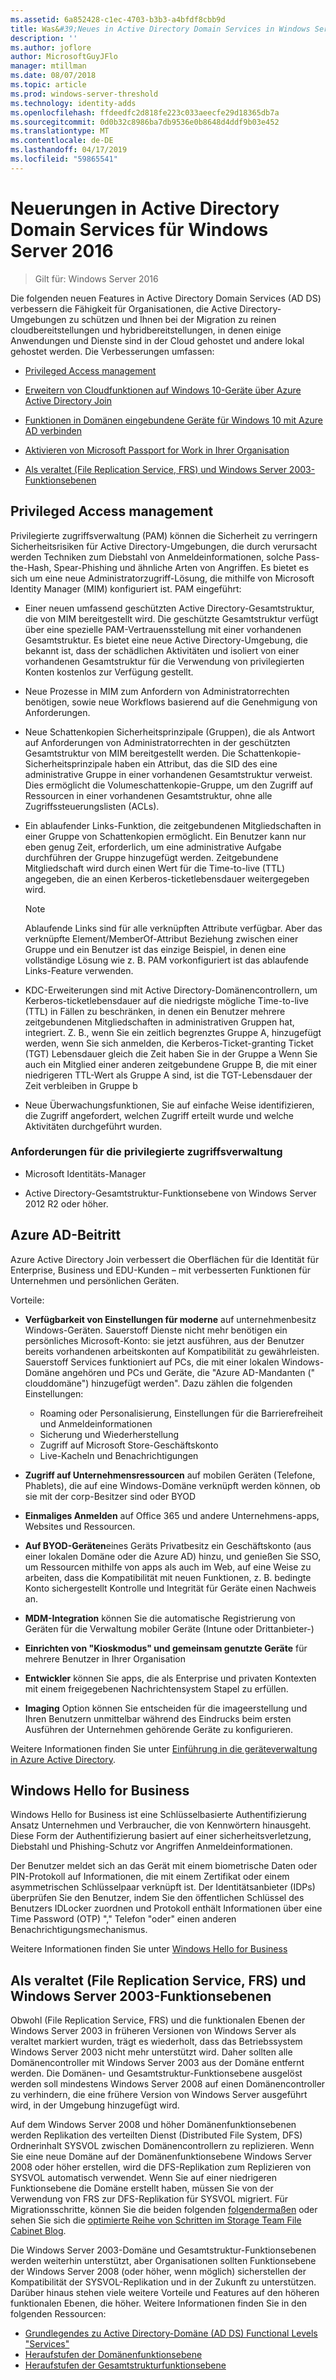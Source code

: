 ```yaml
---
ms.assetid: 6a852428-c1ec-4703-b3b3-a4bfdf8cbb9d
title: Was&#39;Neues in Active Directory Domain Services in Windows Server 2016
description: ''
ms.author: joflore
author: MicrosoftGuyJFlo
manager: mtillman
ms.date: 08/07/2018
ms.topic: article
ms.prod: windows-server-threshold
ms.technology: identity-adds
ms.openlocfilehash: ffdeedfc2d818fe223c033aeecfe29d18365db7a
ms.sourcegitcommit: 0d0b32c8986ba7db9536e0b8648d4ddf9b03e452
ms.translationtype: MT
ms.contentlocale: de-DE
ms.lasthandoff: 04/17/2019
ms.locfileid: "59865541"
---
```

# <a name="whats-new-in-active-directory-domain-services-for-windows-server-2016"></a>Neuerungen in Active Directory Domain Services für Windows Server 2016

>Gilt für: Windows Server 2016

Die folgenden neuen Features in Active Directory Domain Services (AD DS) verbessern die Fähigkeit für Organisationen, die Active Directory-Umgebungen zu schützen und Ihnen bei der Migration zu reinen cloudbereitstellungen und hybridbereitstellungen, in denen einige Anwendungen und Dienste sind in der Cloud gehostet und andere lokal gehostet werden. Die Verbesserungen umfassen:  
  
- [Privileged Access management](https://docs.microsoft.com/microsoft-identity-manager/pam/privileged-identity-management-for-active-directory-domain-services)  
  
- [Erweitern von Cloudfunktionen auf Windows 10-Geräte über Azure Active Directory Join](https://azure.microsoft.com/documentation/articles/active-directory-azureadjoin-overview/)
  
- [Funktionen in Domänen eingebundene Geräte für Windows 10 mit Azure AD verbinden](https://azure.microsoft.com/documentation/articles/active-directory-azureadjoin-devices-group-policy/)
  
- [Aktivieren von Microsoft Passport for Work in Ihrer Organisation](https://azure.microsoft.com/documentation/articles/active-directory-azureadjoin-passport-deployment/)
  
- [Als veraltet (File Replication Service, FRS) und Windows Server 2003-Funktionsebenen](ad-ds/active-directory-functional-levels.md)  
  
## <a name="privileged-access-management"></a>Privileged Access management

Privilegierte zugriffsverwaltung (PAM) können die Sicherheit zu verringern Sicherheitsrisiken für Active Directory-Umgebungen, die durch verursacht werden Techniken zum Diebstahl von Anmeldeinformationen, solche Pass-the-Hash, Spear-Phishing und ähnliche Arten von Angriffen. Es bietet es sich um eine neue Administratorzugriff-Lösung, die mithilfe von Microsoft Identity Manager (MIM) konfiguriert ist. PAM eingeführt:  
  
- Einer neuen umfassend geschützten Active Directory-Gesamtstruktur, die von MIM bereitgestellt wird. Die geschützte Gesamtstruktur verfügt über eine spezielle PAM-Vertrauensstellung mit einer vorhandenen Gesamtstruktur. Es bietet eine neue Active Directory-Umgebung, die bekannt ist, dass der schädlichen Aktivitäten und isoliert von einer vorhandenen Gesamtstruktur für die Verwendung von privilegierten Konten kostenlos zur Verfügung gestellt.  
  
- Neue Prozesse in MIM zum Anfordern von Administratorrechten benötigen, sowie neue Workflows basierend auf die Genehmigung von Anforderungen.  
  
- Neue Schattenkopien Sicherheitsprinzipale (Gruppen), die als Antwort auf Anforderungen von Administratorrechten in der geschützten Gesamtstruktur von MIM bereitgestellt werden. Die Schattenkopie-Sicherheitsprinzipale haben ein Attribut, das die SID des eine administrative Gruppe in einer vorhandenen Gesamtstruktur verweist. Dies ermöglicht die Volumeschattenkopie-Gruppe, um den Zugriff auf Ressourcen in einer vorhandenen Gesamtstruktur, ohne alle Zugriffssteuerungslisten (ACLs).  
  
- Ein ablaufender Links-Funktion, die zeitgebundenen Mitgliedschaften in einer Gruppe von Schattenkopien ermöglicht. Ein Benutzer kann nur eben genug Zeit, erforderlich, um eine administrative Aufgabe durchführen der Gruppe hinzugefügt werden. Zeitgebundene Mitgliedschaft wird durch einen Wert für die Time-to-live (TTL) angegeben, die an einen Kerberos-ticketlebensdauer weitergegeben wird.  
  
    > [!NOTE]  
    > Ablaufende Links sind für alle verknüpften Attribute verfügbar. Aber das verknüpfte Element/MemberOf-Attribut Beziehung zwischen einer Gruppe und ein Benutzer ist das einzige Beispiel, in denen eine vollständige Lösung wie z. B. PAM vorkonfiguriert ist das ablaufende Links-Feature verwenden.  
  
- KDC-Erweiterungen sind mit Active Directory-Domänencontrollern, um Kerberos-ticketlebensdauer auf die niedrigste mögliche Time-to-live (TTL) in Fällen zu beschränken, in denen ein Benutzer mehrere zeitgebundenen Mitgliedschaften in administrativen Gruppen hat, integriert. Z. B., wenn Sie ein zeitlich begrenztes Gruppe A, hinzugefügt werden, wenn Sie sich anmelden, die Kerberos-Ticket-granting Ticket (TGT) Lebensdauer gleich die Zeit haben Sie in der Gruppe a Wenn Sie auch ein Mitglied einer anderen zeitgebundene Gruppe B, die mit einer niedrigeren TTL-Wert als Gruppe A sind, ist die TGT-Lebensdauer der Zeit verbleiben in Gruppe b  
  
- Neue Überwachungsfunktionen, Sie auf einfache Weise identifizieren, die Zugriff angefordert, welchen Zugriff erteilt wurde und welche Aktivitäten durchgeführt wurden.  

### <a name="requirements-for-privileged-access-management"></a>Anforderungen für die privilegierte zugriffsverwaltung
  
- Microsoft Identitäts-Manager  
  
- Active Directory-Gesamtstruktur-Funktionsebene von Windows Server 2012 R2 oder höher.  
  
## <a name="azure-ad-join"></a>Azure AD-Beitritt

Azure Active Directory Join verbessert die Oberflächen für die Identität für Enterprise, Business und EDU-Kunden – mit verbesserten Funktionen für Unternehmen und persönlichen Geräten.  
  
Vorteile:  
  
- **Verfügbarkeit von Einstellungen für moderne** auf unternehmenbesitz Windows-Geräten. Sauerstoff Dienste nicht mehr benötigen ein persönliches Microsoft-Konto: sie jetzt ausführen, aus der Benutzer bereits vorhandenen arbeitskonten auf Kompatibilität zu gewährleisten. Sauerstoff Services funktioniert auf PCs, die mit einer lokalen Windows-Domäne angehören und PCs und Geräte, die "Azure AD-Mandanten (" clouddomäne") hinzugefügt werden". Dazu zählen die folgenden Einstellungen:  

   - Roaming oder Personalisierung, Einstellungen für die Barrierefreiheit und Anmeldeinformationen  
   - Sicherung und Wiederherstellung  
   - Zugriff auf Microsoft Store-Geschäftskonto  
   - Live-Kacheln und Benachrichtigungen  
  
- **Zugriff auf Unternehmensressourcen** auf mobilen Geräten (Telefone, Phablets), die auf eine Windows-Domäne verknüpft werden können, ob sie mit der corp-Besitzer sind oder BYOD  
- **Einmaliges Anmelden** auf Office 365 und andere Unternehmens-apps, Websites und Ressourcen.  
- **Auf BYOD-Geräten**eines Geräts Privatbesitz ein Geschäftskonto (aus einer lokalen Domäne oder die Azure AD) hinzu, und genießen Sie SSO, um Ressourcen mithilfe von apps als auch im Web, auf eine Weise zu arbeiten, dass die Kompatibilität mit neuen Funktionen, z. B. bedingte Konto sichergestellt Kontrolle und Integrität für Geräte einen Nachweis an.  
- **MDM-Integration** können Sie die automatische Registrierung von Geräten für die Verwaltung mobiler Geräte (Intune oder Drittanbieter-)  
- **Einrichten von "Kioskmodus" und gemeinsam genutzte Geräte** für mehrere Benutzer in Ihrer Organisation  
- **Entwickler** können Sie apps, die als Enterprise und privaten Kontexten mit einem freigegebenen Nachrichtensystem Stapel zu erfüllen.  
- **Imaging** Option können Sie entscheiden für die imageerstellung und Ihren Benutzern unmittelbar während des Eindrucks beim ersten Ausführen der Unternehmen gehörende Geräte zu konfigurieren.  
  
Weitere Informationen finden Sie unter [Einführung in die geräteverwaltung in Azure Active Directory](https://docs.microsoft.com/azure/active-directory/devices/overview).  
  
## <a name="windows-hello-for-business"></a>Windows Hello for Business

Windows Hello for Business ist eine Schlüsselbasierte Authentifizierung Ansatz Unternehmen und Verbraucher, die von Kennwörtern hinausgeht. Diese Form der Authentifizierung basiert auf einer sicherheitsverletzung, Diebstahl und Phishing-Schutz vor Angriffen Anmeldeinformationen.  
  
Der Benutzer meldet sich an das Gerät mit einem biometrische Daten oder PIN-Protokoll auf Informationen, die mit einem Zertifikat oder einem asymmetrischen Schlüsselpaar verknüpft ist. Der Identitätsanbieter (IDPs) überprüfen Sie den Benutzer, indem Sie den öffentlichen Schlüssel des Benutzers IDLocker zuordnen und Protokoll enthält Informationen über eine Time Password (OTP) "," Telefon "oder" einen anderen Benachrichtigungsmechanismus.  
  
Weitere Informationen finden Sie unter [Windows Hello for Business](https://docs.microsoft.com/windows/security/identity-protection/hello-for-business/hello-identity-verification)  
  
## <a name="deprecation-of-file-replication-service-frs-and-windows-server-2003-functional-levels"></a>Als veraltet (File Replication Service, FRS) und Windows Server 2003-Funktionsebenen

Obwohl (File Replication Service, FRS) und die funktionalen Ebenen der Windows Server 2003 in früheren Versionen von Windows Server als veraltet markiert wurden, trägt es wiederholt, dass das Betriebssystem Windows Server 2003 nicht mehr unterstützt wird. Daher sollten alle Domänencontroller mit Windows Server 2003 aus der Domäne entfernt werden. Die Domänen- und Gesamtstruktur-Funktionsebene ausgelöst werden soll mindestens Windows Server 2008 auf einen Domänencontroller zu verhindern, die eine frühere Version von Windows Server ausgeführt wird, in der Umgebung hinzugefügt wird.

Auf dem Windows Server 2008 und höher Domänenfunktionsebenen werden Replikation des verteilten Dienst (Distributed File System, DFS) Ordnerinhalt SYSVOL zwischen Domänencontrollern zu replizieren. Wenn Sie eine neue Domäne auf der Domänenfunktionsebene Windows Server 2008 oder höher erstellen, wird die DFS-Replikation zum Replizieren von SYSVOL automatisch verwendet. Wenn Sie auf einer niedrigeren Funktionsebene die Domäne erstellt haben, müssen Sie von der Verwendung von FRS zur DFS-Replikation für SYSVOL migriert. Für Migrationsschritte, können Sie die beiden folgenden [folgendermaßen](https://docs.microsoft.com/previous-versions/windows/it-pro/windows-server-2008-R2-and-2008/dd640019\(v=ws.10\)) oder sehen Sie sich die [optimierte Reihe von Schritten im Storage Team File Cabinet Blog](http://blogs.technet.com/b/filecab/archive/2014/06/25/streamlined-migration-of-frs-to-dfsr-sysvol.aspx).  
  
Die Windows Server 2003-Domäne und Gesamtstruktur-Funktionsebenen werden weiterhin unterstützt, aber Organisationen sollten Funktionsebene der Windows Server 2008 (oder höher, wenn möglich) sicherstellen der Kompatibilität der SYSVOL-Replikation und in der Zukunft zu unterstützen. Darüber hinaus stehen viele weitere Vorteile und Features auf den höheren funktionalen Ebenen, die höher. Weitere Informationen finden Sie in den folgenden Ressourcen:  

- [Grundlegendes zu Active Directory-Domäne (AD DS) Functional Levels "Services"](ad-ds/active-directory-functional-levels.md)  
- [Heraufstufen der Domänenfunktionsebene](https://docs.microsoft.com/previous-versions/windows/it-pro/windows-server-2008-R2-and-2008/cc753104\(v=ws.11\))  
- [Heraufstufen der Gesamtstrukturfunktionsebene](https://docs.microsoft.com/previous-versions/windows/it-pro/windows-server-2008-R2-and-2008/cc730985\(v=ws.11\))  
